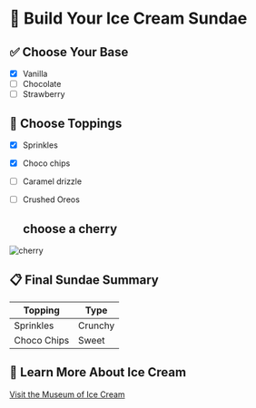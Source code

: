 # 🍨 Build Your Ice Cream Sundae

## ✅ Choose Your Base
- [x] Vanilla
- [ ] Chocolate
- [ ] Strawberry

## 🍬 Choose Toppings
- [x] Sprinkles
- [x] Choco chips
- [ ] Caramel drizzle
- [ ] Crushed Oreos 

  ## choose a cherry
![cherry](https://upload.wikimedia.org/wikipedia/commons/f/f6/Cherry_season_%2848216568227%29.jpg)
## 📋 Final Sundae Summary

| Topping        | Type       |
|----------------|------------|
| Sprinkles      | Crunchy    |
| Choco Chips    | Sweet      |

## 🔗 Learn More About Ice Cream
[Visit the Museum of Ice Cream](https://www.museumoficecream.com/)
